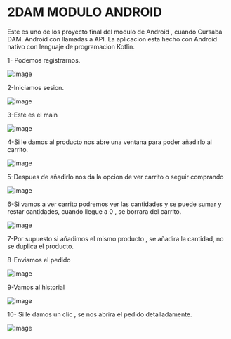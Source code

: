 # 2DAM MODULO ANDROID
Este es uno de los proyecto final del modulo de Android , cuando Cursaba DAM.
Android con llamadas a API. La aplicacion esta hecho con Android nativo con lenguaje de programacion Kotlin.

1- Podemos registrarnos.

![image](https://github.com/FA90N/CompraOnline/assets/123337463/6d91b644-ee6b-4b5b-8d3a-bd8c5023f4ae)

2-Iniciamos sesion.

![image](https://github.com/FA90N/CompraOnline/assets/123337463/b64730cc-e4ea-43e6-952d-1eb0cfef0b5b)

3-Este es el main

![image](https://github.com/FA90N/CompraOnline/assets/123337463/48080ed7-b631-40d3-bf44-1b7359bb2d56)

4-Si le damos al producto nos abre una ventana para poder añadirlo al carrito.

![image](https://github.com/FA90N/CompraOnline/assets/123337463/4b03c760-1077-4abd-9277-3aade77f1838)

5-Despues de añadirlo nos da la opcion de ver carrito o seguir comprando

![image](https://github.com/FA90N/CompraOnline/assets/123337463/3493d9b9-b891-43a7-b512-df26ca83acc0)

6-Si vamos a ver carrito podremos ver las cantidades y se puede sumar y restar cantidades, cuando llegue a 0 , se borrara del carrito.

![image](https://github.com/FA90N/CompraOnline/assets/123337463/604d6b7d-5b0a-4c0f-8667-e12a97a5103b)

7-Por supuesto si añadimos el mismo producto , se añadira la cantidad, no se duplica el producto. 

8-Enviamos el pedido

![image](https://github.com/FA90N/CompraOnline/assets/123337463/8e63e11d-dc21-441e-ac70-344218200021)

9-Vamos al historial

![image](https://github.com/FA90N/CompraOnline/assets/123337463/b1e78187-89df-4115-8116-3e9cf891883c)

10- Si le damos un clic , se nos abrira el pedido detalladamente.

![image](https://github.com/FA90N/CompraOnline/assets/123337463/c4ac2123-fdc7-4a54-b546-f702c620aeac)





